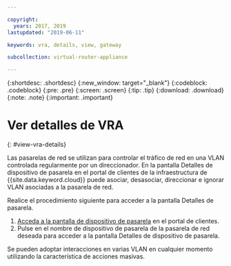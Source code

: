 ```yaml
---

copyright:
  years: 2017, 2019
lastupdated: "2019-06-11"

keywords: vra, details, view, gateway

subcollection: virtual-router-appliance

---
```


{:shortdesc: .shortdesc}
{:new_window: target="_blank"}
{:codeblock: .codeblock}
{:pre: .pre}
{:screen: .screen}
{:tip: .tip}
{:download: .download}
{:note: .note}
{:important: .important}

# Ver detalles de VRA
{: #view-vra-details}

Las pasarelas de red se utilizan para controlar el tráfico de red en una VLAN controlada regularmente por un direccionador. En la pantalla Detalles de dispositivo de pasarela en el portal de clientes de la infraestructura de {{site.data.keyword.cloud}} puede asociar, desasociar, direccionar e ignorar VLAN asociadas a la pasarela de red.

Realice el procedimiento siguiente para acceder a la pantalla Detalles de pasarela.

1. [Acceda a la pantalla de dispositivo de pasarela](/docs/infrastructure/virtual-router-appliance?topic=virtual-router-appliance-view-all-vras) en el portal de clientes.
2. Pulse en el nombre de dispositivo de pasarela de la pasarela de red deseada para acceder a la pantalla Detalles de dispositivo de pasarela.

Se pueden adoptar interacciones en varias VLAN en cualquier momento utilizando la característica de acciones masivas.
